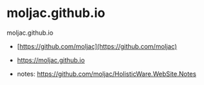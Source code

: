 # moljac.github.io

moljac.github.io

* [https://github.com/moljac](https://github.com/moljac)

* https://moljac.github.io

* notes: https://github.com/moljac/HolisticWare.WebSite.Notes
